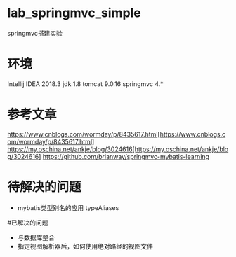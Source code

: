 # lab_springmvc_simple
springmvc搭建实验

# 环境
Intellij IDEA 2018.3
jdk 1.8
tomcat 9.0.16
springmvc 4.*

# 参考文章
https://www.cnblogs.com/wormday/p/8435617.html[https://www.cnblogs.com/wormday/p/8435617.html]
https://my.oschina.net/ankje/blog/3024616[https://my.oschina.net/ankje/blog/3024616]
https://github.com/brianway/springmvc-mybatis-learning

# 待解决的问题
- mybatis类型别名的应用 typeAliases

#已解决的问题
- 与数据库整合
- 指定视图解析器后，如何使用绝对路经的视图文件
